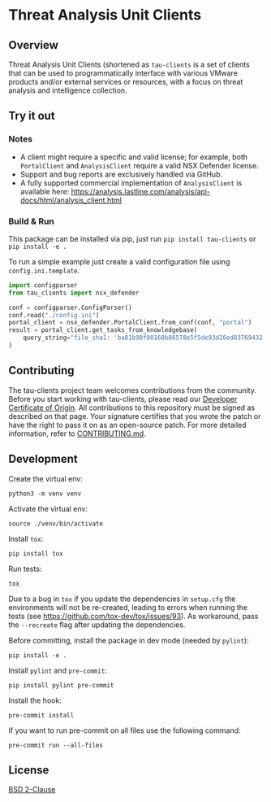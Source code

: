 # Threat Analysis Unit Clients

## Overview

Threat Analysis Unit Clients (shortened as `tau-clients` is a set of clients that can be used
to programmatically interface with various VMware products and/or external services or
resources, with a focus on threat analysis and intelligence collection.

## Try it out

### Notes

* A client might require a specific and valid license; for example, both `PortalClient` and
  `AnalysisClient` require a valid NSX Defender license.
* Support and bug reports are exclusively handled via GitHub.
* A fully supported commercial implementation of `AnalysisClient` is available here:
  https://analysis.lastline.com/analysis/api-docs/html/analysis_client.html


### Build & Run

This package can be installed via pip, just run `pip install tau-clients` or `pip install -e .`

To run a simple example just create a valid configuration file using `config.ini.template`.
```python
import configparser
from tau_clients import nsx_defender

conf = configparser.ConfigParser()
conf.read("./config.ini")
portal_client = nsx_defender.PortalClient.from_conf(conf, "portal")
result = portal_client.get_tasks_from_knowledgebase(
    query_string="file_sha1: 'ba81b98f00168b86578e5f5de93d26ed83769432'",
)
```

## Contributing

The tau-clients project team welcomes contributions from the community. Before you start working with tau-clients, please
read our [Developer Certificate of Origin](https://cla.vmware.com/dco). All contributions to this repository must be
signed as described on that page. Your signature certifies that you wrote the patch or have the right to pass it on
as an open-source patch. For more detailed information, refer to [CONTRIBUTING.md](CONTRIBUTING.md).

## Development

Create the virtual env:

`python3 -m venv venv`

Activate the virtual env:

`source ./venv/bin/activate`

Install `tox`:

`pip install tox`

Run tests:

`tox`

Due to a bug in `tox` if you update the dependencies in `setup.cfg` the environments will not be
re-created, leading to errors when running the tests
(see https://github.com/tox-dev/tox/issues/93).
As workaround, pass the `--recreate` flag after updating the dependencies.

Before committing, install the package in dev mode (needed by `pylint`):

`pip install -e .`

Install `pylint` and `pre-commit`:

`pip install pylint pre-commit`

Install the hook:

`pre-commit install`

If you want to run pre-commit on all files use the following command:

`pre-commit run --all-files`

## License
[BSD 2-Clause](https://spdx.org/licenses/BSD-2-Clause.html)
